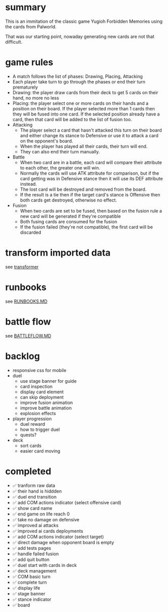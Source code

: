 # summary

This is an immitation of the classic game Yugioh Forbidden Memories using the cards from Palworld.

That was our starting point, nowaday generating new cards are not that difficult.

# game rules

- A match follows the list of phases: Drawing, Placing, Attacking
- Each player take turn to go through the phases or end their turn prematurely
- Drawing: the player draw cards from their deck to get 5 cards on their hand, no more no less
- Placing: the player select one or more cards on their hands and a position on their board. If the player selected more than 1 cards then they will be fused into one card. If the selected position already have a card, then that card will be added to the list of fusion too.
- Attacking
  - The player select a card that hasn't attacked this turn on their board and either change its stance to Defensive or use it to attack a card on the opponent's board.
  - When the player has played all their cards, their turn will end.
  - They can also end their turn manually.
- Battle
  - When two card are in a battle, each card will compare their attribute to each other, the greater one will win.
  - Normally the cards will use ATK attribute for comparison, but if the card getting was in Defensive stance then it will use its DEF attribute instead.
  - The lost card will be destroyed and removed from the board.
  - If the result is a tie then if the target card's stance is Offensive then both cards get destroyed, otherwise no effect.
- Fusion
  - When two cards are set to be fused, then based on the fusion rule a new card will be generated if they're compatible
  - Both fusing cards are consumed for the fusion
  - If the fusion failed (they're not compatible), the first card will be discarded

# transform imported data

see [transformer](raw-data/README.MD)

# runbooks

see [RUNBOOKS.MD](docs/RUNBOOKS.MD)

# battle flow

see [BATTLEFLOW.MD](docs/BATTLEFLOW.MD)

# backlog

- responsive css for mobile
- duel
  - use stage banner for guide
  - card inspection
  - display card element
  - can skip deployment
  - improve fusion animation
  - improve battle animation
  - explosion effects
- player progression
  - duel reward
  - how to trigger duel
  - quests?
- deck
  - sort cards
  - easier card moving

# completed

- ✅ tranform raw data
- ✅ their hand is hiddden
- ✅ duel end transition
- ✅ add COM actions indicator (select offensive card)
- ✅ show card name
- ✅ end game on life reach 0
- ✅ take no damage on defensive
- ✅ improved ai attacks
- ✅ improved ai cards deployments
- ✅ add COM actions indicator (select target)
- ✅ direct damage when opponent board is empty
- ✅ add tests pages
- ✅ handle failed fusion
- ✅ add quit button
- ✅ duel start with cards in deck
- ✅ deck management
- ✅ COM basic turn
- ✅ complete turn
- ✅ display life
- ✅ stage banner
- ✅ stance indicator
- ✅ board
